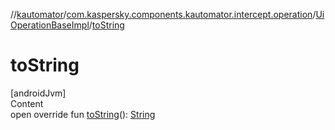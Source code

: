 //[kautomator](../../index.md)/[com.kaspersky.components.kautomator.intercept.operation](../index.md)/[UiOperationBaseImpl](index.md)/[toString](to-string.md)



# toString  
[androidJvm]  
Content  
open override fun [toString](to-string.md)(): [String](https://kotlinlang.org/api/latest/jvm/stdlib/kotlin/-string/index.html)  



